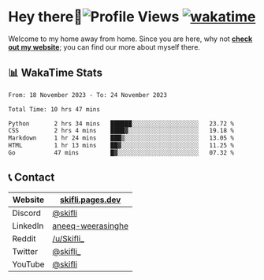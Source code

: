 # Hey there:wave:![Profile Views](https://komarev.com/ghpvc/?username=skifli) [![wakatime](https://wakatime.com/badge/user/b4317b02-0c6d-457b-82a4-a448b8a8d1df.svg)](https://wakatime.com/@b4317b02-0c6d-457b-82a4-a448b8a8d1df)

Welcome to my home away from home. Since you are here, why not [**check out my website**](https://skifli.pages.dev); you can find our more about myself there.

## 📊 WakaTime Stats

<!--START_SECTION:waka-->

```txt
From: 18 November 2023 - To: 24 November 2023

Total Time: 10 hrs 47 mins

Python       2 hrs 34 mins   ██████░░░░░░░░░░░░░░░░░░░   23.72 %
CSS          2 hrs 4 mins    ████▓░░░░░░░░░░░░░░░░░░░░   19.18 %
Markdown     1 hr 24 mins    ███▒░░░░░░░░░░░░░░░░░░░░░   13.05 %
HTML         1 hr 13 mins    ██▓░░░░░░░░░░░░░░░░░░░░░░   11.25 %
Go           47 mins         █▓░░░░░░░░░░░░░░░░░░░░░░░   07.32 %
```

<!--END_SECTION:waka-->

## 📞 Contact

| Website  | [skifli.pages.dev](https://skifli.pages.dev)                       |
|----------|--------------------------------------------------------------------|
| Discord  | [@skifli](https://discord.com/users/1072069875993956372)           |
| LinkedIn | [aneeq-weerasinghe](https://www.linkedin.com/in/aneeq-weerasinghe) |
| Reddit   | [/u/Skifli_](https://www.reddit.com/user/skifli_)                  |
| Twitter  | [@skifli_](https://twitter.com/@skifli_)                           |
| YouTube  | [@skifli](https://www.youtube.com/channel/@skifli)                 |
